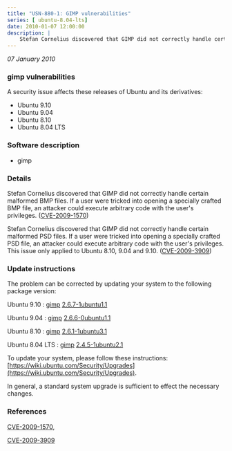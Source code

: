 ```yaml
---
title: "USN-880-1: GIMP vulnerabilities"
series: [ ubuntu-8.04-lts]
date: 2010-01-07 12:00:00
description: |
    Stefan Cornelius discovered that GIMP did not correctly handle certain malformed BMP files. If a user were tricked into opening a specially crafted BMP file, an attacker could execute arbitrary code with the user&#39;s privileges. ([CVE-2009-1570](http://people.ubuntu.com/~ubuntu-security/cve/CVE-2009-1570))
--- 
```

 
 

*07 January 2010*

### gimp vulnerabilities

A security issue affects these releases of Ubuntu and its derivatives:

* Ubuntu 9.10
* Ubuntu 9.04
* Ubuntu 8.10
* Ubuntu 8.04 LTS

### Software description

* gimp 

### Details

Stefan Cornelius discovered that GIMP did not correctly handle certain malformed BMP files. If a user were tricked into opening a specially crafted BMP file, an attacker could execute arbitrary code with the user&#39;s privileges. ([CVE-2009-1570](http://people.ubuntu.com/~ubuntu-security/cve/CVE-2009-1570))

Stefan Cornelius discovered that GIMP did not correctly handle certain malformed PSD files. If a user were tricked into opening a specially crafted PSD file, an attacker could execute arbitrary code with the user&#39;s privileges. This issue only applied to Ubuntu 8.10, 9.04 and 9.10. ([CVE-2009-3909](http://people.ubuntu.com/~ubuntu-security/cve/CVE-2009-3909)) 

### Update instructions

The problem can be corrected by updating your system to the following package version:

Ubuntu 9.10
 : [gimp](https://launchpad.net/ubuntu/+source/gimp) <span> [2.6.7-1ubuntu1.1](https://launchpad.net/ubuntu/+source/gimp/2.6.7-1ubuntu1.1) </span> 

Ubuntu 9.04
 : [gimp](https://launchpad.net/ubuntu/+source/gimp) <span> [2.6.6-0ubuntu1.1](https://launchpad.net/ubuntu/+source/gimp/2.6.6-0ubuntu1.1) </span> 

Ubuntu 8.10
 : [gimp](https://launchpad.net/ubuntu/+source/gimp) <span> [2.6.1-1ubuntu3.1](https://launchpad.net/ubuntu/+source/gimp/2.6.1-1ubuntu3.1) </span> 

Ubuntu 8.04 LTS
 : [gimp](https://launchpad.net/ubuntu/+source/gimp) <span> [2.4.5-1ubuntu2.1](https://launchpad.net/ubuntu/+source/gimp/2.4.5-1ubuntu2.1) </span> 

To update your system, please follow these instructions: [https://wiki.ubuntu.com/Security/Upgrades](https://wiki.ubuntu.com/Security/Upgrades).

In general, a standard system upgrade is sufficient to effect the necessary changes. 

### References

 
 [CVE-2009-1570](http://people.ubuntu.com/~ubuntu-security/cve/CVE-2009-1570), 

 [CVE-2009-3909](http://people.ubuntu.com/~ubuntu-security/cve/CVE-2009-3909)
 

